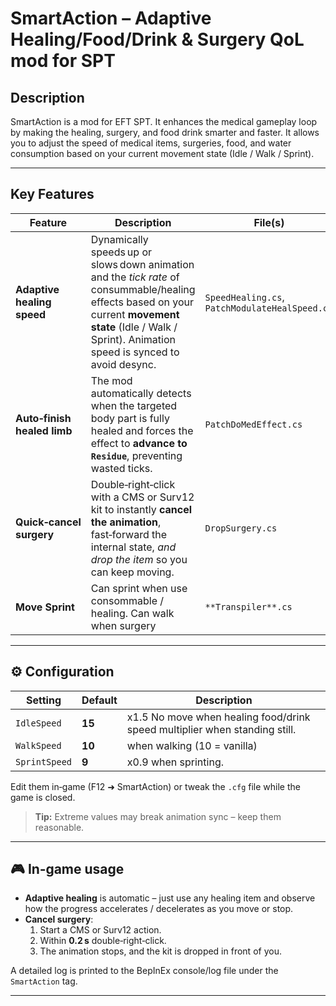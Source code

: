 # SmartAction – Adaptive Healing/Food/Drink & Surgery QoL mod for SPT

## Description
SmartAction is a mod for EFT SPT. It enhances the medical gameplay loop by making the healing, surgery, and food drink smarter and faster. It allows you to adjust the speed of medical items, surgeries, food, and water consumption based on your current movement state (Idle / Walk / Sprint).

---

## Key Features

| Feature                     | Description                                                                                                                                                                                                  | File(s)                                        |
|-----------------------------|--------------------------------------------------------------------------------------------------------------------------------------------------------------------------------------------------------------|------------------------------------------------|
| **Adaptive healing speed**  | Dynamically speeds up or slows down animation and the *tick rate* of consummable/healing effects based on your current **movement state** (Idle / Walk / Sprint). Animation speed is synced to avoid desync. | `SpeedHealing.cs`, `PatchModulateHealSpeed.cs` |
| **Auto‑finish healed limb** | The mod automatically detects when the targeted body part is fully healed and forces the effect to **advance to `Residue`**, preventing wasted ticks.                                                        | `PatchDoMedEffect.cs`                          |
| **Quick‑cancel surgery**    | Double‑right‑click with a CMS or Surv12 kit to instantly **cancel the animation**, fast‑forward the internal state, *and drop the item* so you can keep moving.                                              | `DropSurgery.cs`                               |
| **Move Sprint**             | Can sprint when use consommable / healing. Can walk when surgery                                                                                                                                             | `**Transpiler**.cs`                            |

---

## ⚙️ Configuration

| Setting       | Default | Description                                                                  |
| ------------- |---------|------------------------------------------------------------------------------|
| `IdleSpeed`   | **15**  | x1.5 No move   when healing food/drink speed multiplier when standing still. |
| `WalkSpeed`   | **10**  | when walking (10 = vanilla)                                                  |
| `SprintSpeed` | **9**   | x0.9 when sprinting.                                                         |

Edit them in‑game (F12 ➜ SmartAction) or tweak the `.cfg` file while the game is closed.

> **Tip:** Extreme values may break animation sync – keep them reasonable.

---
## 🎮 In‑game usage

* **Adaptive healing** is automatic – just use any healing item and observe how the progress accelerates / decelerates as you move or stop.
* **Cancel surgery**:
    1. Start a CMS or Surv12 action.
    2. Within **0.2 s** double‑right‑click.
    3. The animation stops, and the kit is dropped in front of you.

A detailed log is printed to the BepInEx console/log file under the `SmartAction` tag.

---
